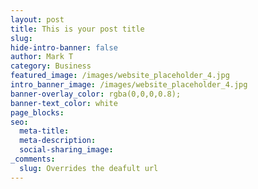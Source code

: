 ```yaml
---
layout: post
title: This is your post title
slug:
hide-intro-banner: false
author: Mark T
category: Business
featured_image: /images/website_placeholder_4.jpg
intro_banner_image: /images/website_placeholder_4.jpg
banner-overlay_color: rgba(0,0,0,0.8);
banner-text_color: white
page_blocks:
seo:
  meta-title:
  meta-description:
  social-sharing_image:
_comments:
  slug: Overrides the deafult url
---
```

